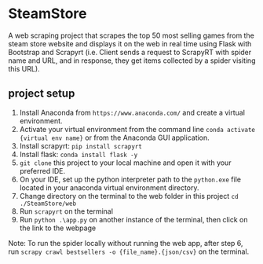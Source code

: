 # SteamStore
A web scraping project that scrapes the top 50 most selling games from the steam store website 
and displays it on the web in real time using Flask with Bootstrap and Scrapyrt (i.e. Client sends a request 
to ScrapyRT with spider name and URL, and in response, they get items collected by a spider visiting this URL).

## project setup

1. Install Anaconda from `https://www.anaconda.com/` and create a virtual environment.
2. Activate your virtual environment from the command line `conda activate {virtual env name}` or from the Anaconda GUI application.
3. Install scrapyrt: `pip install scrapyrt`
4. Install flask: `conda install flask -y`
5. `git clone` this project to your local machine and open it with your preferred IDE.
6. On your IDE, set up the python interpreter path to the `python.exe` file located in your anaconda virtual environment directory.
7. Change directory on the terminal to the web folder in this project `cd ./SteamStore/web`
8. Run `scrapyrt` on the terminal
9. Run `python .\app.py` on another instance of the terminal, then click on the link to the webpage

Note:
To run the spider locally without running the web app, after step 6, 
run `scrapy crawl bestsellers -o {file_name}.{json/csv}` on the terminal.






